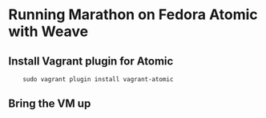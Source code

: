 # Running Marathon on Fedora Atomic with Weave

## Install Vagrant plugin for Atomic

        sudo vagrant plugin install vagrant-atomic

## Bring the VM up

